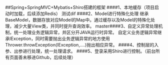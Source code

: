 ##Spring+SpringMVC+Mybatis+Shiro搭建的框架
####1、本地缓存（项目启动时加载，后续添加Redis）
测试dif ####2、Model进行特殊化处理
继承BaseModel，数据存放对应Model的Map中。通过缓存以及Model的特殊化处理，减少大量View类，并同时提升查询效率。
master####3、自定义异常处理机制，统一处理业务逻辑异常，并区分开JAVA运行时异常。
自定义业务逻辑异常继承IException，同时需要抛出业务逻辑异常的地方使用 Thrower.throwException(IException,....)抛出相应异常。
####4、控制层的入参、出参进行处理，统一处理请求。
####5、登录采用Shiro进行控制。（前台所有页面善未移进Github，后续处理）
